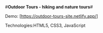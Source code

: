 #**Outdoor Tours - hiking and nature tours**#

Demo: [https://outdoor-tours-site.netlify.app/]

Technologies:HTML5, CSS3, JavaScript

